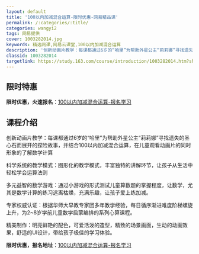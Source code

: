 ```yaml
---
layout: default
title: '100以内加减混合运算-限时优惠-网易精品课'
permalink: /:categories/:title/
categories: wangyi2
tags: 网易提供
cover: 1003282014.jpg
keywords: 精选网课,网易云课堂,100以内加减混合运算
description: '创新动画片教学：每课都通过6岁的“哈里”为帮助外星公主“莉莉娜”寻找遗失的圣心石而展开的探险故事，并结合100以内加减混'
classid: 1003282014
targetlink: https://study.163.com/course/introduction/1003282014.htm?share=1&shareId=1025206652&utm_campaign=share&utm_medium=iphoneShare&utm_source=&utm_u=1025206652
---
```


## 限时特惠

**限时优惠，火速报名**：[100以内加减混合运算-报名学习](https://study.163.com/course/introduction/1003282014.htm?share=1&shareId=1025206652&utm_campaign=share&utm_medium=iphoneShare&utm_source=&utm_u=1025206652)

## 课程介绍

创新动画片教学：每课都通过6岁的“哈里”为帮助外星公主“莉莉娜”寻找遗失的圣心石而展开的探险故事，并结合100以内加减混合运算，在儿童观看动画片的同时形象的了解数学计算

科学系统的教学模式：图形化的教学模式，丰富独特的讲解环节，让孩子从生活中轻松学会运算法则 

多元益智的数学游戏：通过小游戏的形式测试儿童算数题的掌握程度，让数学，尤其是数学计算的练习远离枯燥，充满乐趣，让孩子爱上练加减。

专家权威认证：根据华师大早教专家团多年教学经验，每日循序渐进难度阶梯螺旋上升，为2~8岁学前儿童数学启蒙编排的系列心算课程。

精美制作：明亮鲜艳的配色，可爱活泼的造型，精致的场景画面，生动的动画效果，舒适的UI设计，带给孩子极佳的学习体验。

**限时优惠，报名地址**：[100以内加减混合运算-报名学习](https://study.163.com/course/introduction/1003282014.htm?share=1&shareId=1025206652&utm_campaign=share&utm_medium=iphoneShare&utm_source=&utm_u=1025206652)

